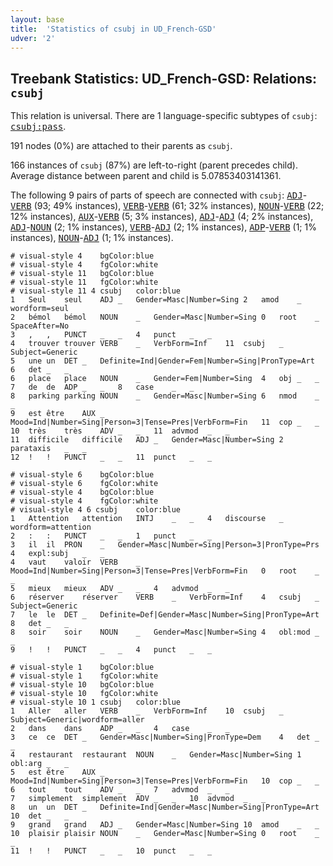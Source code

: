 ```yaml
---
layout: base
title:  'Statistics of csubj in UD_French-GSD'
udver: '2'
---
```


## Treebank Statistics: UD_French-GSD: Relations: `csubj`

This relation is universal.
There are 1 language-specific subtypes of `csubj`: <tt><a href="fr_gsd-dep-csubj-pass.html">csubj:pass</a></tt>.

191 nodes (0%) are attached to their parents as `csubj`.

166 instances of `csubj` (87%) are left-to-right (parent precedes child).
Average distance between parent and child is 5.07853403141361.

The following 9 pairs of parts of speech are connected with `csubj`: <tt><a href="fr_gsd-pos-ADJ.html">ADJ</a></tt>-<tt><a href="fr_gsd-pos-VERB.html">VERB</a></tt> (93; 49% instances), <tt><a href="fr_gsd-pos-VERB.html">VERB</a></tt>-<tt><a href="fr_gsd-pos-VERB.html">VERB</a></tt> (61; 32% instances), <tt><a href="fr_gsd-pos-NOUN.html">NOUN</a></tt>-<tt><a href="fr_gsd-pos-VERB.html">VERB</a></tt> (22; 12% instances), <tt><a href="fr_gsd-pos-AUX.html">AUX</a></tt>-<tt><a href="fr_gsd-pos-VERB.html">VERB</a></tt> (5; 3% instances), <tt><a href="fr_gsd-pos-ADJ.html">ADJ</a></tt>-<tt><a href="fr_gsd-pos-ADJ.html">ADJ</a></tt> (4; 2% instances), <tt><a href="fr_gsd-pos-ADJ.html">ADJ</a></tt>-<tt><a href="fr_gsd-pos-NOUN.html">NOUN</a></tt> (2; 1% instances), <tt><a href="fr_gsd-pos-VERB.html">VERB</a></tt>-<tt><a href="fr_gsd-pos-ADJ.html">ADJ</a></tt> (2; 1% instances), <tt><a href="fr_gsd-pos-ADP.html">ADP</a></tt>-<tt><a href="fr_gsd-pos-VERB.html">VERB</a></tt> (1; 1% instances), <tt><a href="fr_gsd-pos-NOUN.html">NOUN</a></tt>-<tt><a href="fr_gsd-pos-ADJ.html">ADJ</a></tt> (1; 1% instances).


~~~ conllu
# visual-style 4	bgColor:blue
# visual-style 4	fgColor:white
# visual-style 11	bgColor:blue
# visual-style 11	fgColor:white
# visual-style 11 4 csubj	color:blue
1	Seul	seul	ADJ	_	Gender=Masc|Number=Sing	2	amod	_	wordform=seul
2	bémol	bémol	NOUN	_	Gender=Masc|Number=Sing	0	root	_	SpaceAfter=No
3	,	,	PUNCT	_	_	4	punct	_	_
4	trouver	trouver	VERB	_	VerbForm=Inf	11	csubj	_	Subject=Generic
5	une	un	DET	_	Definite=Ind|Gender=Fem|Number=Sing|PronType=Art	6	det	_	_
6	place	place	NOUN	_	Gender=Fem|Number=Sing	4	obj	_	_
7	de	de	ADP	_	_	8	case	_	_
8	parking	parking	NOUN	_	Gender=Masc|Number=Sing	6	nmod	_	_
9	est	être	AUX	_	Mood=Ind|Number=Sing|Person=3|Tense=Pres|VerbForm=Fin	11	cop	_	_
10	très	très	ADV	_	_	11	advmod	_	_
11	difficile	difficile	ADJ	_	Gender=Masc|Number=Sing	2	parataxis	_	_
12	!	!	PUNCT	_	_	11	punct	_	_

~~~


~~~ conllu
# visual-style 6	bgColor:blue
# visual-style 6	fgColor:white
# visual-style 4	bgColor:blue
# visual-style 4	fgColor:white
# visual-style 4 6 csubj	color:blue
1	Attention	attention	INTJ	_	_	4	discourse	_	wordform=attention
2	:	:	PUNCT	_	_	1	punct	_	_
3	il	il	PRON	_	Gender=Masc|Number=Sing|Person=3|PronType=Prs	4	expl:subj	_	_
4	vaut	valoir	VERB	_	Mood=Ind|Number=Sing|Person=3|Tense=Pres|VerbForm=Fin	0	root	_	_
5	mieux	mieux	ADV	_	_	4	advmod	_	_
6	réserver	réserver	VERB	_	VerbForm=Inf	4	csubj	_	Subject=Generic
7	le	le	DET	_	Definite=Def|Gender=Masc|Number=Sing|PronType=Art	8	det	_	_
8	soir	soir	NOUN	_	Gender=Masc|Number=Sing	4	obl:mod	_	_
9	!	!	PUNCT	_	_	4	punct	_	_

~~~


~~~ conllu
# visual-style 1	bgColor:blue
# visual-style 1	fgColor:white
# visual-style 10	bgColor:blue
# visual-style 10	fgColor:white
# visual-style 10 1 csubj	color:blue
1	Aller	aller	VERB	_	VerbForm=Inf	10	csubj	_	Subject=Generic|wordform=aller
2	dans	dans	ADP	_	_	4	case	_	_
3	ce	ce	DET	_	Gender=Masc|Number=Sing|PronType=Dem	4	det	_	_
4	restaurant	restaurant	NOUN	_	Gender=Masc|Number=Sing	1	obl:arg	_	_
5	est	être	AUX	_	Mood=Ind|Number=Sing|Person=3|Tense=Pres|VerbForm=Fin	10	cop	_	_
6	tout	tout	ADV	_	_	7	advmod	_	_
7	simplement	simplement	ADV	_	_	10	advmod	_	_
8	un	un	DET	_	Definite=Ind|Gender=Masc|Number=Sing|PronType=Art	10	det	_	_
9	grand	grand	ADJ	_	Gender=Masc|Number=Sing	10	amod	_	_
10	plaisir	plaisir	NOUN	_	Gender=Masc|Number=Sing	0	root	_	_
11	!	!	PUNCT	_	_	10	punct	_	_

~~~


